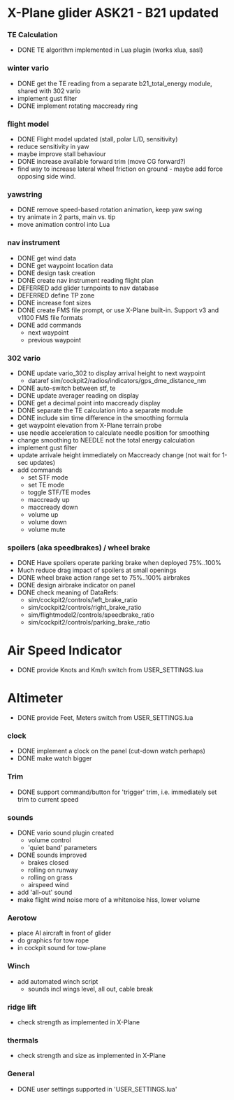 # X-Plane glider ASK21 - B21 updated


### TE Calculation

* DONE TE algorithm implemented in Lua plugin (works xlua, sasl)

### winter vario

* DONE get the TE reading from a separate b21_total_energy module, shared with 302 vario
* implement gust filter
* DONE implement rotating maccready ring

### flight model

* DONE Flight model updated (stall, polar L/D, sensitivity)
* reduce sensitivity in yaw
* maybe improve stall behaviour
* DONE increase available forward trim (move CG forward?)
* find way to increase lateral wheel friction on ground - maybe add force opposing side wind.

### yawstring

* DONE remove speed-based rotation animation, keep yaw swing
* try animate in 2 parts, main vs. tip
* move animation control into Lua

### nav instrument

* DONE get wind data
* DONE get waypoint location data
* DONE design task creation
* DONE create nav instrument reading flight plan
* DEFERRED add glider turnpoints to nav database
* DEFERRED define TP zone
* DONE increase font sizes
* DONE create FMS file prompt, or use X-Plane built-in. Support v3 and v1100 FMS file formats
* DONE add commands
  - next waypoint
  - previous waypoint

### 302 vario

* DONE update vario_302 to display arrival height to next waypoint
  - dataref sim/cockpit2/radios/indicators/gps_dme_distance_nm
* DONE auto-switch between stf, te
* DONE update averager reading on display
* DONE get a decimal point into maccready display
* DONE separate the TE calculation into a separate module
* DONE include sim time difference in the smoothing formula
* get waypoint elevation from X-Plane terrain probe
* use needle acceleration to calculate needle position for smoothing
* change smoothing to NEEDLE not the total energy calculation
* implement gust filter
* update arrivale height immediately on Maccready change (not wait for 1-sec updates)
* add commands
  - set STF mode
  - set TE mode
  - toggle STF/TE modes
  - maccready up
  - maccready down
  - volume up
  - volume down
  - volume mute

### spoilers (aka speedbrakes) / wheel brake

* DONE Have spoilers operate parking brake when deployed 75%..100%
* Much reduce drag impact of spoilers at small openings
* DONE wheel brake action range set to 75%..100% airbrakes
* DONE design airbrake indicator on panel
* DONE check meaning of DataRefs:
  - sim/cockpit2/controls/left_brake_ratio
  - sim/cockpit2/controls/right_brake_ratio
  - sim/flightmodel2/controls/speedbrake_ratio
  - sim/cockpit2/controls/parking_brake_ratio


# Air Speed Indicator

* DONE provide Knots and Km/h switch from USER_SETTINGS.lua

# Altimeter

* DONE provide Feet, Meters switch from USER_SETTINGS.lua

### clock

* DONE implement a clock on the panel (cut-down watch perhaps)
* DONE make watch bigger

### Trim

* DONE support command/button for 'trigger' trim, i.e. immediately set trim to current speed

### sounds

* DONE vario sound plugin created
  - volume control
  - 'quiet band' parameters
* DONE sounds improved
  - brakes closed
  - rolling on runway
  - rolling on grass
  - airspeed wind
* add 'all-out' sound
* make flight wind noise more of a whitenoise hiss, lower volume

### Aerotow

* place AI aircraft in front of glider
* do graphics for tow rope
* in cockpit sound for tow-plane

### Winch

* add automated winch script
  - sounds incl wings level, all out, cable break

### ridge lift

* check strength as implemented in X-Plane

### thermals

* check strength and size as implemented in X-Plane

### General

* DONE user settings supported in 'USER_SETTINGS.lua'
